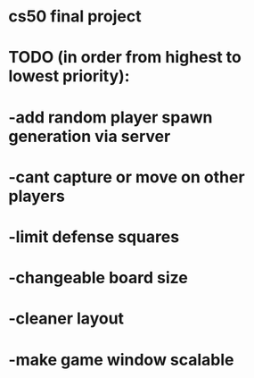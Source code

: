 # cs50 final project

# TODO (in order from highest to lowest priority):
# -add random player spawn generation via server
# -cant capture or move on other players
# -limit defense squares
# -changeable board size
# -cleaner layout
# -make game window scalable
